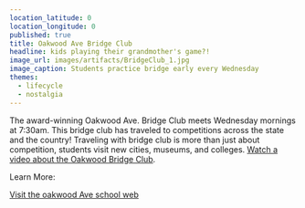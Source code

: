 ```yaml
---
location_latitude: 0
location_longitude: 0
published: true
title: Oakwood Ave Bridge Club
headline: kids playing their grandmother's game?!
image_url: images/artifacts/BridgeClub_1.jpg
image_caption: Students practice bridge early every Wednesday
themes:
  - lifecycle
  - nostalgia
---
```

The award-winning Oakwood Ave. Bridge Club meets Wednesday mornings at 7:30am. This bridge club has traveled to competitions across the state and the country! Traveling with bridge club is more than just about competition, students visit new cities, museums, and colleges. [Watch a video about the Oakwood Bridge Club](https://vimeo.com/117970165).
  
Learn More:  


[Visit the oakwood Ave school web](http://www.orange.k12.nj.us/oakwood)



